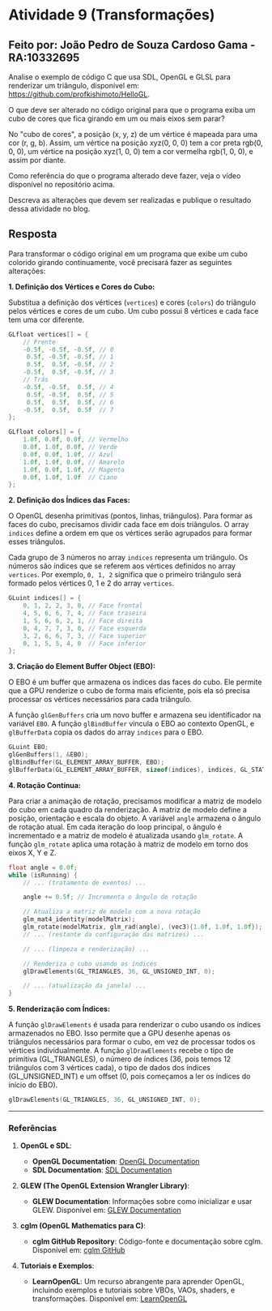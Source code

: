 # Atividade 9 (Transformações)

## Feito por: João Pedro de Souza Cardoso Gama - RA:10332695

Analise o exemplo de código C que usa SDL, OpenGL e GLSL para renderizar um triângulo, disponível em: https://github.com/profkishimoto/HelloGL.

O que deve ser alterado no código original para que o programa exiba um cubo de cores que fica girando em um ou mais eixos sem parar?

No "cubo de cores", a posição (x, y, z) de um vértice é mapeada para uma cor (r, g, b). Assim, um vértice na posição xyz(0, 0, 0) tem a cor preta rgb(0, 0, 0), um vértice na posição xyz(1, 0, 0) tem a cor vermelha rgb(1, 0, 0), e assim por diante.

Como referência do que o programa alterado deve fazer, veja o vídeo disponível no repositório acima.

Descreva as alterações que devem ser realizadas e publique o resultado dessa atividade no blog.

## Resposta

Para transformar o código original em um programa que exibe um cubo colorido girando continuamente, você precisará fazer as seguintes alterações:

**1. Definição dos Vértices e Cores do Cubo:**

Substitua a definição dos vértices (`vertices`) e cores (`colors`) do triângulo pelos vértices e cores de um cubo. Um cubo possui 8 vértices e cada face tem uma cor diferente.

```c
GLfloat vertices[] = {
    // Frente
    -0.5f, -0.5f, -0.5f, // 0
     0.5f, -0.5f, -0.5f, // 1
     0.5f,  0.5f, -0.5f, // 2
    -0.5f,  0.5f, -0.5f, // 3
    // Trás 
    -0.5f, -0.5f,  0.5f, // 4
     0.5f, -0.5f,  0.5f, // 5
     0.5f,  0.5f,  0.5f, // 6
    -0.5f,  0.5f,  0.5f  // 7
};

GLfloat colors[] = {
    1.0f, 0.0f, 0.0f, // Vermelho
    0.0f, 1.0f, 0.0f, // Verde
    0.0f, 0.0f, 1.0f, // Azul
    1.0f, 1.0f, 0.0f, // Amarelo
    1.0f, 0.0f, 1.0f, // Magenta
    0.0f, 1.0f, 1.0f  // Ciano
};
```

**2. Definição dos Índices das Faces:**

O OpenGL desenha primitivas (pontos, linhas, triângulos). Para formar as faces do cubo, precisamos dividir cada face em dois triângulos. O array `indices` define a ordem em que os vértices serão agrupados para formar esses triângulos. 

Cada grupo de 3 números no array `indices` representa um triângulo. Os números são índices que se referem aos vértices definidos no array `vertices`. Por exemplo, `0, 1, 2` significa que o primeiro triângulo será formado pelos vértices 0, 1 e 2 do array `vertices`.


```c
GLuint indices[] = {
    0, 1, 2, 2, 3, 0, // Face frontal
    4, 5, 6, 6, 7, 4, // Face traseira
    1, 5, 6, 6, 2, 1, // Face direita
    0, 4, 7, 7, 3, 0, // Face esquerda
    3, 2, 6, 6, 7, 3, // Face superior
    0, 1, 5, 5, 4, 0  // Face inferior
};
```

**3. Criação do Element Buffer Object (EBO):**

O EBO é um buffer que armazena os índices das faces do cubo. Ele permite que a GPU renderize o cubo de forma mais eficiente, pois ela só precisa processar os vértices necessários para cada triângulo.

A função `glGenBuffers` cria um novo buffer e armazena seu identificador na variável `EBO`. A função `glBindBuffer` vincula o EBO ao contexto OpenGL, e `glBufferData` copia os dados do array `indices` para o EBO.


```c
GLuint EBO;
glGenBuffers(1, &EBO);
glBindBuffer(GL_ELEMENT_ARRAY_BUFFER, EBO);
glBufferData(GL_ELEMENT_ARRAY_BUFFER, sizeof(indices), indices, GL_STATIC_DRAW);
```

**4. Rotação Contínua:**

Para criar a animação de rotação, precisamos modificar a matriz de modelo do cubo em cada quadro da renderização. A matriz de modelo define a posição, orientação e escala do objeto.
A variável `angle` armazena o ângulo de rotação atual. Em cada iteração do loop principal, o ângulo é incrementado e a matriz de modelo é atualizada usando `glm_rotate`. A função `glm_rotate` aplica uma rotação à matriz de modelo em torno dos eixos X, Y e Z.


```c
float angle = 0.0f;
while (isRunning) {
    // ... (tratamento de eventos) ...

    angle += 0.5f; // Incrementa o ângulo de rotação

    // Atualiza a matriz de modelo com a nova rotação
    glm_mat4_identity(modelMatrix);
    glm_rotate(modelMatrix, glm_rad(angle), (vec3){1.0f, 1.0f, 1.0f}); // Rotação em X, Y e Z
    // ... (restante da configuração das matrizes) ...

    // ... (limpeza e renderização) ...

    // Renderiza o cubo usando os índices
    glDrawElements(GL_TRIANGLES, 36, GL_UNSIGNED_INT, 0); 

    // ... (atualização da janela) ...
}
```

**5. Renderização com Índices:**

A função `glDrawElements` é usada para renderizar o cubo usando os índices armazenados no EBO. Isso permite que a GPU desenhe apenas os triângulos necessários para formar o cubo, em vez de processar todos os vértices individualmente.
A função `glDrawElements` recebe o tipo de primitiva (GL_TRIANGLES), o número de índices (36, pois temos 12 triângulos com 3 vértices cada), o tipo de dados dos índices (GL_UNSIGNED_INT) e um offset (0, pois começamos a ler os índices do início do EBO).

```c
glDrawElements(GL_TRIANGLES, 36, GL_UNSIGNED_INT, 0); 
```

---------------------

### Referências

1. **OpenGL e SDL**:
   - **OpenGL Documentation**: [OpenGL Documentation](https://www.opengl.org/documentation/)
   - **SDL Documentation**: [SDL Documentation](https://wiki.libsdl.org/)

2. **GLEW (The OpenGL Extension Wrangler Library)**:
   - **GLEW Documentation**: Informações sobre como inicializar e usar GLEW. Disponível em: [GLEW Documentation](http://glew.sourceforge.net/basic.html)

3. **cglm (OpenGL Mathematics para C)**:
   - **cglm GitHub Repository**: Código-fonte e documentação sobre cglm. Disponível em: [cglm GitHub](https://github.com/recp/cglm)

4. **Tutoriais e Exemplos**:
   - **LearnOpenGL**: Um recurso abrangente para aprender OpenGL, incluindo exemplos e tutoriais sobre VBOs, VAOs, shaders, e transformações. Disponível em: [LearnOpenGL](https://learnopengl.com/)
